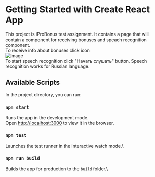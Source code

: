 # Getting Started with Create React App

This project is iProBonus test assignment. It contains a page that will contain a component for receiving bonuses and speach recognition component.<br/>
To receive info about bonuses click icon <br/>
![image](https://github.com/onair-lena/iProBonus/assets/47395779/16fc3f64-ab72-4a58-bd40-4f54b99156a2)
<br/>
To start speech recognition click "Начать слушать" button. Speech recognition works for Russian language.


## Available Scripts

In the project directory, you can run:

### `npm start`

Runs the app in the development mode.\
Open [http://localhost:3000](http://localhost:3000) to view it in the browser.

### `npm test`

Launches the test runner in the interactive watch mode.\

### `npm run build`

Builds the app for production to the `build` folder.\
